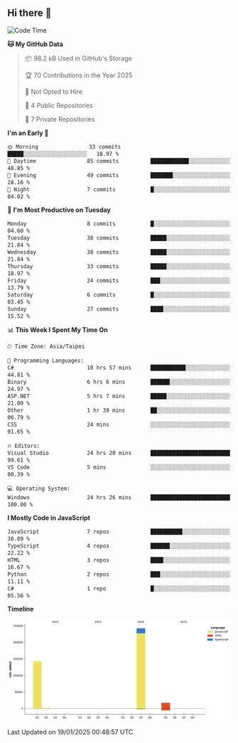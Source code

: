 ## Hi there 👋

<!--
**Latisha19/Latisha19** is a ✨ _special_ ✨ repository because its `README.md` (this file) appears on your GitHub profile.

Here are some ideas to get you started:

- 🔭 I’m currently working on ...
- 🌱 I’m currently learning ...
- 👯 I’m looking to collaborate on ...
- 🤔 I’m looking for help with ...
- 💬 Ask me about ...
- 📫 How to reach me: ...
- 😄 Pronouns: ...
- ⚡ Fun fact: ...
-->

<!--START_SECTION:waka-->
![Code Time](http://img.shields.io/badge/Code%20Time-1%2C312%20hrs%2024%20mins-blue)

**🐱 My GitHub Data** 

> 📦 98.2 kB Used in GitHub's Storage 
 > 
> 🏆 70 Contributions in the Year 2025
 > 
> 🚫 Not Opted to Hire
 > 
> 📜 4 Public Repositories 
 > 
> 🔑 7 Private Repositories 
 > 
**I'm an Early 🐤** 

```text
🌞 Morning                33 commits          █████░░░░░░░░░░░░░░░░░░░░   18.97 % 
🌆 Daytime                85 commits          ████████████░░░░░░░░░░░░░   48.85 % 
🌃 Evening                49 commits          ███████░░░░░░░░░░░░░░░░░░   28.16 % 
🌙 Night                  7 commits           █░░░░░░░░░░░░░░░░░░░░░░░░   04.02 % 
```
📅 **I'm Most Productive on Tuesday** 

```text
Monday                   8 commits           █░░░░░░░░░░░░░░░░░░░░░░░░   04.60 % 
Tuesday                  38 commits          █████░░░░░░░░░░░░░░░░░░░░   21.84 % 
Wednesday                38 commits          █████░░░░░░░░░░░░░░░░░░░░   21.84 % 
Thursday                 33 commits          █████░░░░░░░░░░░░░░░░░░░░   18.97 % 
Friday                   24 commits          ███░░░░░░░░░░░░░░░░░░░░░░   13.79 % 
Saturday                 6 commits           █░░░░░░░░░░░░░░░░░░░░░░░░   03.45 % 
Sunday                   27 commits          ████░░░░░░░░░░░░░░░░░░░░░   15.52 % 
```


📊 **This Week I Spent My Time On** 

```text
🕑︎ Time Zone: Asia/Taipei

💬 Programming Languages: 
C#                       10 hrs 57 mins      ███████████░░░░░░░░░░░░░░   44.81 % 
Binary                   6 hrs 6 mins        ██████░░░░░░░░░░░░░░░░░░░   24.97 % 
ASP.NET                  5 hrs 7 mins        █████░░░░░░░░░░░░░░░░░░░░   21.00 % 
Other                    1 hr 39 mins        ██░░░░░░░░░░░░░░░░░░░░░░░   06.79 % 
CSS                      24 mins             ░░░░░░░░░░░░░░░░░░░░░░░░░   01.65 % 

🔥 Editors: 
Visual Studio            24 hrs 20 mins      █████████████████████████   99.61 % 
VS Code                  5 mins              ░░░░░░░░░░░░░░░░░░░░░░░░░   00.39 % 

💻 Operating System: 
Windows                  24 hrs 26 mins      █████████████████████████   100.00 % 
```

**I Mostly Code in JavaScript** 

```text
JavaScript               7 repos             ██████████░░░░░░░░░░░░░░░   38.89 % 
TypeScript               4 repos             ██████░░░░░░░░░░░░░░░░░░░   22.22 % 
HTML                     3 repos             ████░░░░░░░░░░░░░░░░░░░░░   16.67 % 
Python                   2 repos             ███░░░░░░░░░░░░░░░░░░░░░░   11.11 % 
C#                       1 repo              █░░░░░░░░░░░░░░░░░░░░░░░░   05.56 % 
```



**Timeline**

![Lines of Code chart](https://raw.githubusercontent.com/Latisha19/Latisha19/main/assets/bar_graph.png)


 Last Updated on 19/01/2025 00:48:57 UTC
<!--END_SECTION:waka-->
